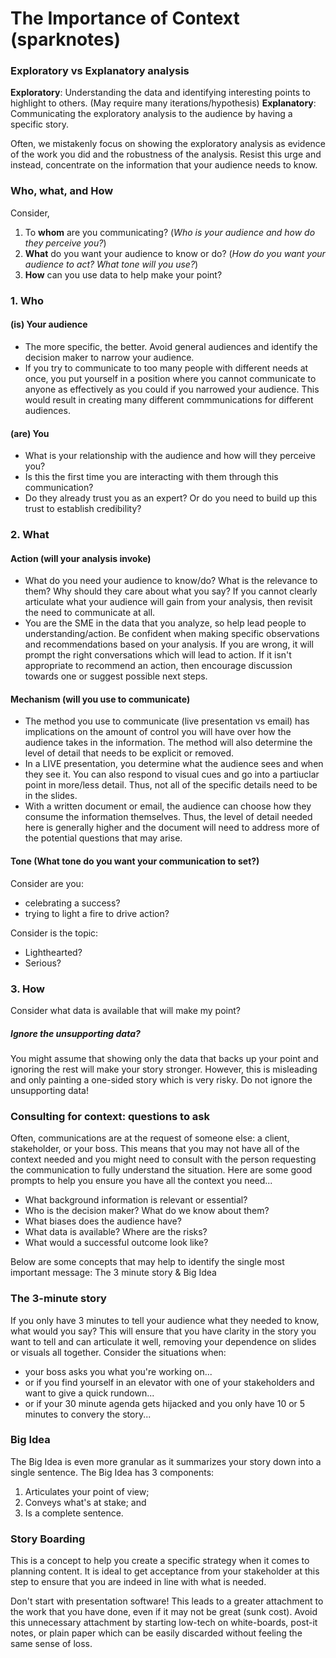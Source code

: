 # The Importance of Context (sparknotes)

### Exploratory vs Explanatory analysis
**Exploratory**: Understanding the data and identifying interesting points to highlight to others. (May require many iterations/hypothesis)
**Explanatory**: Communicating the exploratory analysis to the audience by having a specific story.

Often, we mistakenly focus on showing the exploratory analysis as evidence of the work you did and the robustness of the analysis. Resist this urge and instead, concentrate on the information that your audience needs to know. 

### Who, what, and How
Consider, 
1. To **whom** are you communicating? (_Who is your audience and how do they perceive you?_)
2. **What** do you want your audience to know or do? (_How do you want your audience to act? What tone will you use?_)
3. **How** can you use data to help make your point?

### 1. Who
#### (is) Your audience 
- The more specific, the better. Avoid general audiences and identify the decision maker to narrow your audience.
- If you try to communicate to too many people with different needs at once, you put yourself in a position where you cannot communicate to anyone as effectively as you could if you narrowed your audience. This would result in creating many different commmunications for different audiences.
  
#### (are) You
- What is your relationship with the audience and how will they perceive you?
- Is this the first time you are interacting with them through this communication?
- Do they already trust you as an expert? Or do you need to build up this trust to establish credibility?

### 2. What
#### Action (will your analysis invoke)
- What do you need your audience to know/do? What is the relevance to them? Why should they care about what you say? If you cannot clearly articulate what your audience will gain from your analysis, then revisit the need to communicate at all.
- You are the SME in the data that you analyze, so help lead people to understanding/action. Be confident when making specific observations and recommendations based on your analysis. If you are wrong, it will prompt the right conversations which will lead to action. If it isn't appropriate to recommend an action, then encourage discussion towards one or suggest possible next steps.

#### Mechanism (will you use to communicate) 
- The method you use to communicate (live presentation vs email) has implications on the amount of control you will have over how the audience takes in the information. The method will also determine the level of detail that needs to be explicit or removed. 
- In a LIVE presentation, you determine what the audience sees and when they see it. You can also respond to visual cues and go into a partiuclar point in more/less detail. Thus, not all of the specific details need to be in the slides.
- With a written document or email, the audience can choose how they consume the information themselves. Thus, the level of detail needed here is generally higher and the document will need to address more of the potential questions that may arise.

#### Tone (What tone do you want your communication to set?)
Consider are you: 
- celebrating a success?
- trying to light a fire to drive action?

Consider is the topic:
- Lighthearted?
- Serious?

### 3. How
Consider what data is available that will make my point?

##### Ignore the unsupporting data?
You might assume that showing only the data that backs up your point and ignoring the rest will make your story stronger. However, this is misleading and only painting a one-sided story which is very risky. Do not ignore the unsupporting data!
  
### Consulting for context: questions to ask
Often, communications are at the request of someone else: a client, stakeholder, or your boss. This means that you may not have all of the context needed and you might need to consult with the person requesting the communication to fully understand the situation. Here are some good prompts to help you ensure you have all the context you need...
- What background information is relevant or essential?
- Who is the decision maker? What do we know about them?
- What biases does the audience have?
- What data is available? Where are the risks?
- What would a successful outcome look like?

Below are some concepts that may help to identify the single most important message: The 3 minute story & Big Idea

###  The 3-minute story
If you only have 3 minutes to tell your audience what they needed to know, what would you say? This will ensure that you have clarity in the story you want to tell and can articulate it well, removing your dependence on slides or visuals all together. 
Consider the situations when:
- your boss asks you what you're working on...
- or if you find yourself in an elevator with one of your stakeholders and want to give a quick rundown...
- or if your 30 minute agenda gets hijacked and you only have 10 or 5 minutes to convery the story...

### Big Idea
The Big Idea is even more granular as it summarizes your story down into a single sentence. The Big Idea has 3 components:
1. Articulates your point of view;
2. Conveys what's at stake; and
3. Is a complete sentence.

### Story Boarding 
This is a concept to help you create a specific strategy when it comes to planning content. It is ideal to get acceptance from your stakeholder at this step to ensure that you are indeed in line with what is needed.

Don't start with presentation software! This leads to a greater attachment to the work that you have done, even if it may not be great (sunk cost). Avoid this unnecessary attachment by starting low-tech on white-boards, post-it notes, or plain paper which can be easily discarded without feeling the same sense of loss.
